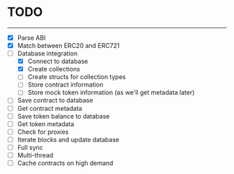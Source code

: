 # TODO

---

-   [x] Parse ABI
-   [x] Match between ERC20 and ERC721
-   [ ] Database integration
    -   [x] Connect to database
    -   [x] Create collections
    -   [ ] Create structs for collection types
    -   [ ] Store contract information
    -   [ ] Store mock token information (as we'll get metadata later)
-   [ ] Save contract to database
-   [ ] Get contract metadata
-   [ ] Save token balance to database
-   [ ] Get token metadata
-   [ ] Check for proxies
-   [ ] Iterate blocks and update database
-   [ ] Full sync
-   [ ] Multi-thread
-   [ ] Cache contracts on high demand
